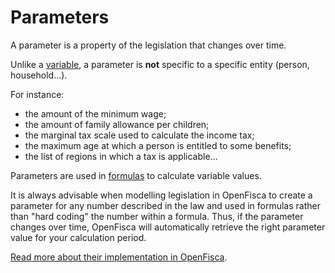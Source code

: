 # Parameters

A parameter is a property of the legislation that changes over time.

Unlike a [variable](./variables.md), a parameter is **not** specific to a specific entity (person, household…).

For instance:

- the amount of the minimum wage;
- the amount of family allowance per children;
- the marginal tax scale used to calculate the income tax;
- the maximum age at which a person is entitled to some benefits;
- the list of regions in which a tax is applicable…

Parameters are used in [formulas](./variables.md#formulas) to calculate variable values.

It is always advisable when modelling legislation in OpenFisca to create a parameter for any number described in the law and used in formulas rather than "hard coding" the number within a formula. Thus, if the parameter changes over time, OpenFisca will automatically retrieve the right parameter value for your calculation period.

[Read more about their implementation in OpenFisca](../coding-the-legislation/legislation_parameters.md).

